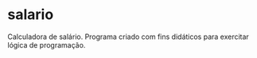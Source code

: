 # salario
 Calculadora de salário. Programa criado com fins didáticos para exercitar lógica de programação.
